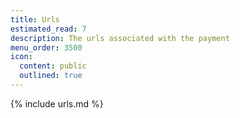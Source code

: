```yaml
---
title: Urls
estimated_read: 7
description: The urls associated with the payment
menu_order: 3500
icon:
  content: public
  outlined: true
---
```


{% include urls.md %}
